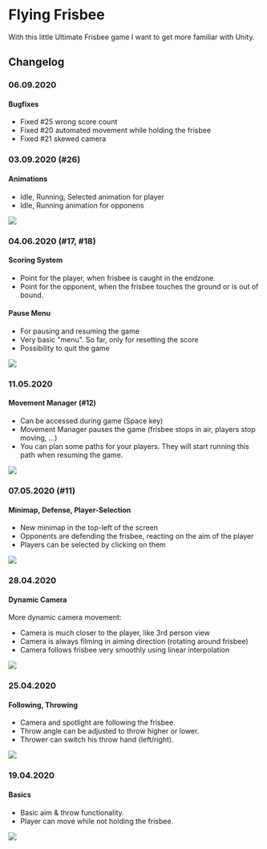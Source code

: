 # Flying Frisbee

With this little Ultimate Frisbee game I want to get more familiar with Unity.

## Changelog

### 06.09.2020
#### Bugfixes
* Fixed #25 wrong score count
* Fixed #20 automated movement while holding the frisbee
* Fixed #21 skewed camera

### 03.09.2020 (#26)
#### Animations
* Idle, Running, Selected animation for player
* Idle, Running animation for opponens

![](gifs/demo7.gif)

### 04.06.2020 (#17, #18)
#### Scoring System
* Point for the player, when frisbee is caught in the endzone.
* Point for the opponent, when the frisbee touches the ground or is out of bound.

#### Pause Menu
* For pausing and resuming the game
* Very basic "menu". So far, only for resetting the score
* Possibility to quit the game

![](gifs/demo6.gif)

### 11.05.2020
#### Movement Manager (#12)
* Can be accessed during game (Space key)
* Movement Manager pauses the game (frisbee stops in air, players stop moving, ...)
* You can plan some paths for your players. They will start running this path when resuming the game.

![](gifs/demo5.gif)

### 07.05.2020 (#11)
#### Minimap, Defense, Player-Selection
* New minimap in the top-left of the screen
* Opponents are defending the frisbee, reacting on the aim of the player
* Players can be selected by clicking on them

![](gifs/demo4.gif)

### 28.04.2020
#### Dynamic Camera
More dynamic camera movement:
* Camera is much closer to the player, like 3rd person view
* Camera is always filming in aiming direction (rotating around frisbee)
* Camera follows frisbee very smoothly using linear interpolation

![](gifs/demo3.gif)

### 25.04.2020
#### Following, Throwing
* Camera and spotlight are following the frisbee. 
* Throw angle can be adjusted to throw higher or lower.
* Thrower can switch his throw hand (left/right). 

![](gifs/demo2.gif)

### 19.04.2020
#### Basics
* Basic aim & throw functionality. 
* Player can move while not holding the frisbee.

![](gifs/demo1.gif)

